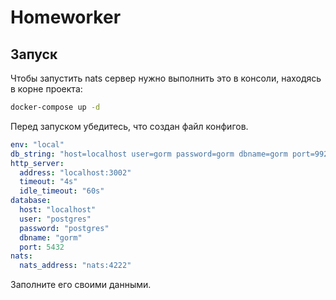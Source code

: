 # Homeworker
## Запуск
Чтобы запустить nats сервер нужно выполнить это в консоли, находясь в корне проекта:
```bash
docker-compose up -d
```
Перед запуском убедитесь, что создан файл конфигов.
```yaml
env: "local"
db_string: "host=localhost user=gorm password=gorm dbname=gorm port=9920 sslmode=disable TimeZone=Asia/Shanghai"
http_server:
  address: "localhost:3002"
  timeout: "4s"
  idle_timeout: "60s"
database:
  host: "localhost"
  user: "postgres"
  password: "postgres"
  dbname: "gorm"
  port: 5432
nats:
  nats_address: "nats:4222"
```
Заполните его своими данными.